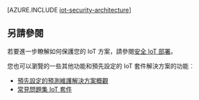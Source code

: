 <properties
 pageTitle="IoT 安全性架構 |Microsoft Azure"
 description="IoT 安全性架構指導方針和考量"
 services=""
 suite="iot-suite"
 documentationCenter=""
 authors="YuriDio"
 manager="timlt"
 editor=""/>

<tags
 ms.service="iot-suite"
 ms.devlang="na"
 ms.topic="article"
 ms.tgt_pltfrm="na"
 ms.workload="na"
 ms.date="10/17/2016"
 ms.author="yurid"/>

[AZURE.INCLUDE [iot-security-architecture](../../includes/iot-security-architecture.md)]

## <a name="see-also"></a>另請參閱

若要進一步瞭解如何保護您的 IoT 方案，請參閱[安全 IoT 部署][lnk-security-deployment]。

您也可以瀏覽的一些其他功能和預先設定的 IoT 套件解決方案的功能︰

- [預先設定的預測維護解決方案概觀][lnk-predictive-overview]
- [常見問題集 IoT 套件][lnk-faq]

[lnk-predictive-overview]: iot-suite-predictive-overview.md
[lnk-faq]: iot-suite-faq.md

[lnk-security-deployment]: iot-suite-security-deployment.md